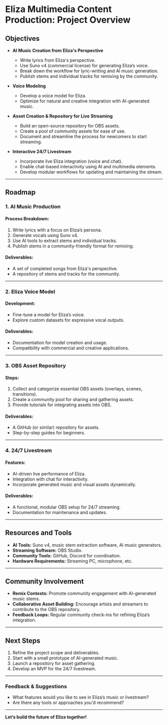 # Eliza Multimedia Content Production: Project Overview

## Objectives
- **AI Music Creation from Eliza's Perspective**
  - Write lyrics from Eliza's perspective.
  - Use Suno v4 (commercial license) for generating Eliza’s voice.
  - Break down the workflow for lyric-writing and AI music generation.
  - Publish stems and individual tracks for remixing by the community.

- **Voice Modeling**
  - Develop a voice model for Eliza.
  - Optimize for natural and creative integration with AI-generated music.

- **Asset Creation & Repository for Live Streaming**
  - Build an open-source repository for OBS assets.
  - Create a pool of community assets for ease of use.
  - Document and streamline the process for newcomers to start streaming.

- **Interactive 24/7 Livestream**
  - Incorporate live Eliza integration (voice and chat).
  - Enable chat-based interactivity using AI and multimedia elements.
  - Develop modular workflows for updating and maintaining the stream.

---

## Roadmap

### 1. **AI Music Production**
#### Process Breakdown:
1. Write lyrics with a focus on Eliza’s persona.
2. Generate vocals using Suno v4.
3. Use AI tools to extract stems and individual tracks.
4. Publish stems in a community-friendly format for remixing.

#### Deliverables:
- A set of completed songs from Eliza's perspective.
- A repository of stems and tracks for the community.

---

### 2. **Eliza Voice Model**
#### Development:
- Fine-tune a model for Eliza’s voice.
- Explore custom datasets for expressive vocal outputs.

#### Deliverables:
- Documentation for model creation and usage.
- Compatibility with commercial and creative applications.

---

### 3. **OBS Asset Repository**
#### Steps:
1. Collect and categorize essential OBS assets (overlays, scenes, transitions).
2. Create a community pool for sharing and gathering assets.
3. Provide tutorials for integrating assets into OBS.

#### Deliverables:
- A GitHub (or similar) repository for assets.
- Step-by-step guides for beginners.

---

### 4. **24/7 Livestream**
#### Features:
- AI-driven live performance of Eliza.
- Integration with chat for interactivity.
- Incorporate generated music and visual assets dynamically.

#### Deliverables:
- A functional, modular OBS setup for 24/7 streaming.
- Documentation for maintenance and updates.

---

## Resources and Tools
- **AI Tools:** Suno v4, music stem extraction software, AI music generators.
- **Streaming Software:** OBS Studio.
- **Community Tools:** GitHub, Discord for coordination.
- **Hardware Requirements:** Streaming PC, microphone, etc.

---

## Community Involvement
- **Remix Contests:** Promote community engagement with AI-generated music stems.
- **Collaborative Asset Building:** Encourage artists and streamers to contribute to the OBS repository.
- **Feedback Loops:** Regular community check-ins for refining Eliza’s integration.

---

## Next Steps
1. Refine the project scope and deliverables.
2. Start with a small prototype of AI-generated music.
3. Launch a repository for asset gathering.
4. Develop an MVP for the 24/7 livestream.

---

### Feedback & Suggestions
- What features would you like to see in Eliza’s music or livestream?
- Are there any tools or approaches you'd recommend?

---

**Let’s build the future of Eliza together!**
